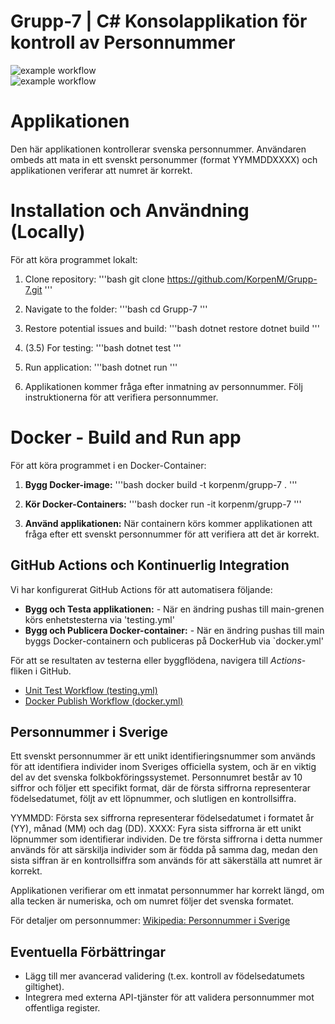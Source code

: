 # Grupp-7 | C# Konsolapplikation för kontroll av Personnummer


![example workflow](https://github.com/KorpenM/Grupp-7/actions/workflows/testing.yml/badge.svg)  
![example workflow](https://github.com/KorpenM/Grupp-7/actions/workflows/docker.yml/badge.svg)  


# Applikationen

Den här applikationen kontrollerar svenska personnummer.
Användaren ombeds att mata in ett svenskt personummer (format YYMMDDXXXX) och applikationen veriferar att numret är korrekt.

# Installation och Användning (Locally)

För att köra programmet lokalt:

1. Clone repository:
'''bash
git clone https://github.com/KorpenM/Grupp-7.git
'''

2. Navigate to the folder:
'''bash
cd Grupp-7
'''

3. Restore potential issues and build:
'''bash
dotnet restore
dotnet build
'''

4. (3.5) For testing:
'''bash
dotnet test
'''

5. Run application:
'''bash
dotnet run
'''

6. Applikationen kommer fråga efter inmatning av personnummer.
Följ instruktionerna för att verifiera personnummer.



# Docker - Build and Run app

För att köra programmet i en Docker-Container:

1. **Bygg Docker-image:**
'''bash
docker build -t korpenm/grupp-7 .
'''

2. **Kör Docker-Containers:**
'''bash
docker run -it korpenm/grupp-7
'''

3. **Använd applikationen:**
När containern körs kommer applikationen att fråga efter ett svenskt personnummer för att verifiera att det är korrekt.



## GitHub Actions och Kontinuerlig Integration

Vi har konfigurerat GitHub Actions för att automatisera följande:

- **Bygg och Testa applikationen:** - När en ändring pushas till main-grenen körs enhetstesterna via 'testing.yml'
- **Bygg och Publicera Docker-container:** - När en ändring pushas till main byggs Docker-containern och publiceras på DockerHub via `docker.yml'

För att se resultaten av testerna eller byggflödena, navigera till *Actions*-fliken i GitHub.

- [Unit Test Workflow (testing.yml)](https://github.com/<username>/<repo>/actions/workflows/testing.yml)
- [Docker Publish Workflow (docker.yml)](https://github.com/<username>/<repo>/actions/workflows/docker.yml)


## Personnummer i Sverige

Ett svenskt personnummer är ett unikt identifieringsnummer som används för att identifiera individer inom Sveriges officiella system,
och är en viktig del av det svenska folkbokföringssystemet.
Personnumret består av 10 siffror och följer ett specifikt format, där de första siffrorna representerar födelsedatumet,
följt av ett löpnummer, och slutligen en kontrollsiffra.

YYMMDD: Första sex siffrorna representerar födelsedatumet i formatet år (YY), månad (MM) och dag (DD).
XXXX: Fyra sista siffrorna är ett unikt löpnummer som identifierar individen.
De tre första siffrorna i detta nummer används för att särskilja individer som är födda på samma dag,
medan den sista siffran är en kontrollsiffra som används för att säkerställa att numret är korrekt.

Applikationen verifierar om ett inmatat personnummer har korrekt längd, om alla tecken är numeriska, och om numret följer det svenska formatet.

För detaljer om personnummer: [Wikipedia: Personnummer i Sverige](https://sv.wikipedia.org/wiki/Personnummer_i_Sverige)



## Eventuella Förbättringar

- Lägg till mer avancerad validering (t.ex. kontroll av födelsedatumets giltighet).
- Integrera med externa API-tjänster för att validera personnummer mot offentliga register.
